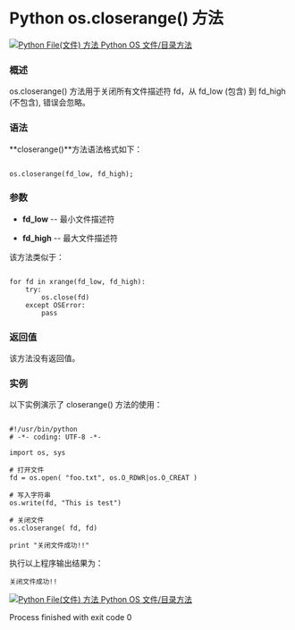 Python os.closerange() 方法
=========================

 [![Python File(文件) 方法](../images/up.gif)
 Python OS 文件/目录方法](os-file-methods.html)


  ### 概述

 os.closerange() 方法用于关闭所有文件描述符 fd，从 fd\_low (包含) 到 fd\_high (不包含), 错误会忽略。

 ### 语法

 **closerange()**方法语法格式如下：

 
```

os.closerange(fd_low, fd_high);

```

 ### 参数

  * **fd\_low** -- 最小文件描述符


 * **fd\_high** -- 最大文件描述符


  该方法类似于：

 
```

for fd in xrange(fd_low, fd_high):
    try:
        os.close(fd)
    except OSError:
        pass

```

 ### 返回值

 该方法没有返回值。

 ### 实例

 以下实例演示了 closerange() 方法的使用：

 
```

#!/usr/bin/python
# -*- coding: UTF-8 -*-

import os, sys

# 打开文件
fd = os.open( "foo.txt", os.O_RDWR|os.O_CREAT )

# 写入字符串
os.write(fd, "This is test")

# 关闭文件
os.closerange( fd, fd)

print "关闭文件成功!!"

```

 执行以上程序输出结果为：

 
```
关闭文件成功!!

```

 [![Python File(文件) 方法](../images/up.gif)
 Python OS 文件/目录方法](os-file-methods.html)

Process finished with exit code 0
